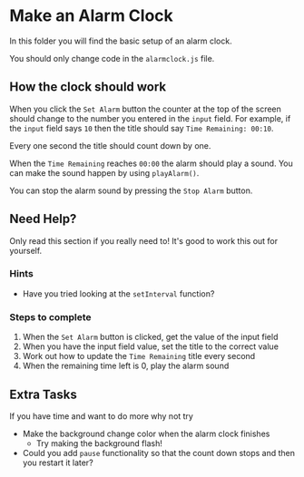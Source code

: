# Make an Alarm Clock

In this folder you will find the basic setup of an alarm clock.

You should only change code in the `alarmclock.js` file.

## How the clock should work

When you click the `Set Alarm` button the counter at the top of the screen should change to the number you entered in the `input` field. For example, if the `input` field says `10` then the title should say `Time Remaining: 00:10`.

Every one second the title should count down by one.

When the `Time Remaining` reaches `00:00` the alarm should play a sound. You can make the sound happen by using `playAlarm()`.

You can stop the alarm sound by pressing the `Stop Alarm` button.

## Need Help?

Only read this section if you really need to! It's good to work this out for yourself.

### Hints

- Have you tried looking at the `setInterval` function?

### Steps to complete

1. When the `Set Alarm` button is clicked, get the value of the input field
2. When you have the input field value, set the title to the correct value
3. Work out how to update the `Time Remaining` title every second
4. When the remaining time left is 0, play the alarm sound

## Extra Tasks

If you have time and want to do more why not try

- Make the background change color when the alarm clock finishes
  - Try making the background flash!
- Could you add `pause` functionality so that the count down stops and then you restart it later?
